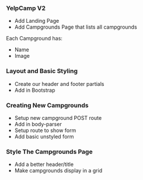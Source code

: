 ### YelpCamp V2

* Add Landing Page
* Add Campgrounds Page that lists all campgrounds

Each Campground has:
* Name 
* Image

### Layout and Basic Styling
* Create our header and footer partials
* Add in Bootstrap

### Creating New Campgrounds
* Setup new campground POST route
* Add in body-parser
* Setup route to show form
* Add basic unstyled form

### Style The Campgrounds Page
* Add a better header/title
* Make campgrounds display in a grid
